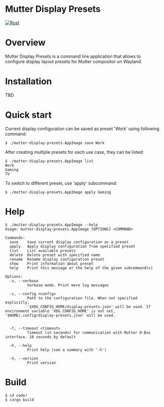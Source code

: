# Mutter Display Presets
[![Rust](https://github.com/alexdemb/mutter-display-presets/actions/workflows/rust.yml/badge.svg)](https://github.com/alexdemb/mutter-display-presets/actions/workflows/rust.yml)

# Overview
Mutter Display Presets is a command line application that allows to configure display layout presets for Mutter compositor on Wayland.

# Installation
TBD

# Quick start

Current display configuration can be saved as preset 'Work' using following command:

```shell
$ ./mutter-display-presets.AppImage save Work
```

After creating multiple presets for each use case, they can be listed:

```shell
$ ./mutter-display-presets.AppImage list
Work
Gaming
TV
```

To switch to different preset, use 'apply' subcommand:

```shell
$ ./mutter-display-presets.AppImage apply Gaming
```

# Help
```shell
$ ./mutter-display-presets.AppImage --help 
Usage: mutter-display-presets.AppImage [OPTIONS] <COMMAND>

Commands:
  save    Save current display configuration as a preset
  apply   Apply display configuration from specified preset
  list    List available presets
  delete  Delete preset with specified name
  rename  Rename display configuration preset
  show    Print information about preset
  help    Print this message or the help of the given subcommand(s)

Options:
  -v, --verbose
          Verbose mode. Print more log messages

  -c, --config <config>
          Path to the configuration file. When not specified explicitly, 
          '$XDG_CONFIG_HOME/display-presets.json' will be used. If environment variable 'XDG_CONFIG_HOME' is not set, '$HOME/.config/display-presets.json' will be used.
                          

  -t, --timeout <timeout>
          Timeout (in seconds) for communication with Mutter D-Bus interface. 10 seconds by default

  -h, --help
          Print help (see a summary with '-h')

  -V, --version
          Print version
```

# Build
```shell
$ cd code/
$ cargo build
```
